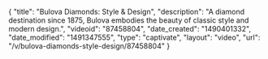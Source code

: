 {
    "title": "Bulova Diamonds: Style & Design",
    "description": "A diamond destination since 1875, Bulova embodies the beauty of classic style and modern design.",
    "videoid": "87458804",
    "date_created": "1490401332",
    "date_modified": "1491347555",
    "type": "captivate",
    "layout": "video",
    "url": "\/v\/bulova-diamonds-style-design\/87458804"
}